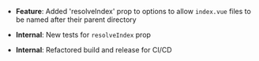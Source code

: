 -   **Feature**: Added 'resolveIndex' prop to options to allow `index.vue` files to be named after their parent directory

-   **Internal**: New tests for `resolveIndex` prop
-   **Internal**: Refactored build and release for CI/CD
